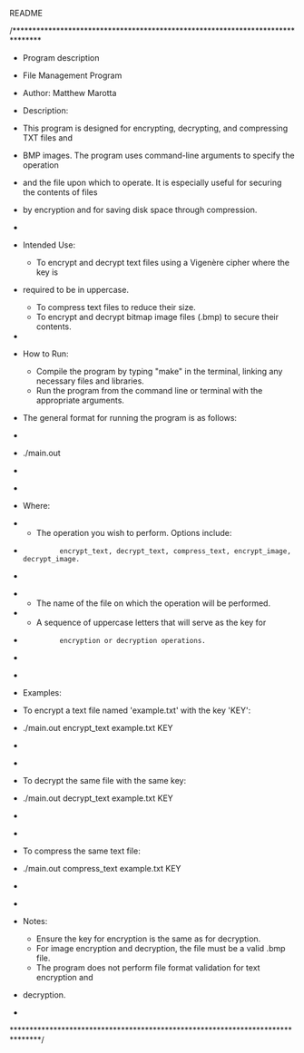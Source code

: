 README

/*******************************************************************************
* Program description

* File Management Program
* Author: Matthew Marotta
* Description:
* This program is designed for encrypting, decrypting, and compressing TXT files and
* BMP images. The program uses command-line arguments to specify the operation
* and the file upon which to operate. It is especially useful for securing the contents of files
* by encryption and for saving disk space through compression.
* 
* Intended Use:
    * To encrypt and decrypt text files using a Vigenère cipher where the key is
* required to be in uppercase.
    * To compress text files to reduce their size.
    * To encrypt and decrypt bitmap image files (.bmp) to secure their contents.
* 
* How to Run:
    * Compile the program by typing "make" in the terminal, linking any necessary files and libraries.
    * Run the program from the command line or terminal with the appropriate arguments.
* The general format for running the program is as follows:
* 
*  ./main.out <operation> <filename> <key>
*   
* 
* Where:
* - The operation you wish to perform. Options include:
*              encrypt_text, decrypt_text, compress_text, encrypt_image, decrypt_image.
*   
* - The name of the file on which the operation will be performed.
* - A sequence of uppercase letters that will serve as the key for
*              encryption or decryption operations.
*   
* 
* Examples:
* To encrypt a text file named 'example.txt' with the key 'KEY':
*  ./main.out encrypt_text example.txt KEY
*   
* 
* To decrypt the same file with the same key:
*  ./main.out decrypt_text example.txt KEY
*   
* 
* To compress the same text file:
*  ./main.out compress_text example.txt KEY
*   
* 
* Notes:
    * Ensure the key for encryption is the same as for decryption.
    * For image encryption and decryption, the file must be a valid .bmp file.
    * The program does not perform file format validation for text encryption and
* decryption.
* 
*******************************************************************************/
